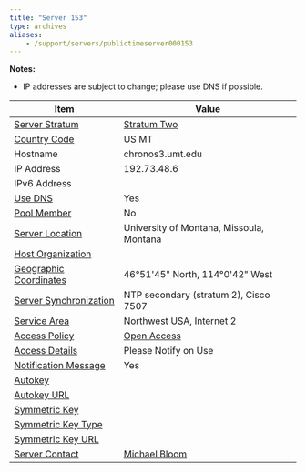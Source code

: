 ```yaml
---
title: "Server 153"
type: archives
aliases:
    - /support/servers/publictimeserver000153
---
```


**Notes:**

* IP addresses are subject to change; please use DNS if possible.

| Item | Value |
| ----- | ----- |
| [Server Stratum](/support/servers/serverstratum) | [Stratum Two](/support/servers/stratumtwotimeservers) |
| [Country Code](/support/servers/countrycode) | US MT |
| Hostname |  chronos3.umt.edu  |
| IP Address |  192.73.48.6  |
| IPv6 Address | |
| [Use DNS](/support/servers/usedns) | Yes |
| [Pool Member](/support/servers/poolmember) | No |
| [Server Location](/support/servers/serverlocation) |  University of Montana, Missoula, Montana |
| [Host Organization](/support/servers/hostorganization) | |
| [ Geographic Coordinates](/support/servers/geographiccoordinates) |  46°51'45" North, 114°0'42" West  |
| [Server Synchronization](/support/servers/serversynchronization) |  NTP secondary (stratum 2), Cisco 7507 |
| [Service Area](/support/servers/servicearea) |  Northwest USA, Internet 2 |
| [Access Policy](/support/servers/accesspolicy) | [Open Access](/support/servers/openaccess) |
| [Access Details](/support/servers/accessdetails) |  Please Notify on Use  |
| [Notification Message](/support/servers/notificationmessage) | Yes |
| [Autokey](/support/servers/autokey) |  |
| [Autokey URL](/support/servers/autokeyurl) | |
| [Symmetric Key](/support/servers/symmetrickey) | |
| [Symmetric Key Type](/support/servers/symmetrickeytype) | |
| [Symmetric Key URL](/support/servers/symmetrickeyurl) | |
| [Server Contact](/support/servers/servercontact) | [Michael Bloom](mailto:michael.bloom@umontana.edu) |